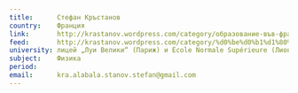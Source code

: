 ```yaml
---
title:      Стефан Кръстанов
country:    Франция
link:       http://krastanov.wordpress.com/category/образование-във-франция/
feed:       http://krastanov.wordpress.com/category/%d0%be%d0%b1%d1%80%d0%b0%d0%b7%d0%be%d0%b2%d0%b0%d0%bd%d0%b8%d0%b5-%d0%b2%d1%8a%d0%b2-%d1%84%d1%80%d0%b0%d0%bd%d1%86%d0%b8%d1%8f/feed/
university: лицей „Луи Велики“ (Париж) и École Normale Supérieure (Лион)
subject:    Физика
period:     
email:      kra.alabala.stanov.stefan@gmail.com
---
```

